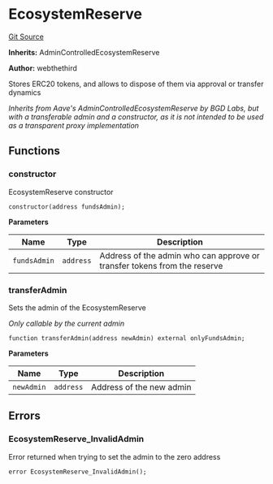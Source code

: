 # EcosystemReserve
[Git Source](https://github.com/Increment-Finance/peripheral-contracts/blob/45559668fd9e29384d52be9948eb4e35f7e92b00/contracts/EcosystemReserve.sol)

**Inherits:**
AdminControlledEcosystemReserve

**Author:**
webthethird

Stores ERC20 tokens, and allows to dispose of them via approval or transfer dynamics

*Inherits from Aave's AdminControlledEcosystemReserve by BGD Labs, but with a transferable admin
and a constructor, as it is not intended to be used as a transparent proxy implementation*


## Functions
### constructor

EcosystemReserve constructor


```solidity
constructor(address fundsAdmin);
```
**Parameters**

|Name|Type|Description|
|----|----|-----------|
|`fundsAdmin`|`address`|Address of the admin who can approve or transfer tokens from the reserve|


### transferAdmin

Sets the admin of the EcosystemReserve

*Only callable by the current admin*


```solidity
function transferAdmin(address newAdmin) external onlyFundsAdmin;
```
**Parameters**

|Name|Type|Description|
|----|----|-----------|
|`newAdmin`|`address`|Address of the new admin|


## Errors
### EcosystemReserve_InvalidAdmin
Error returned when trying to set the admin to the zero address


```solidity
error EcosystemReserve_InvalidAdmin();
```

